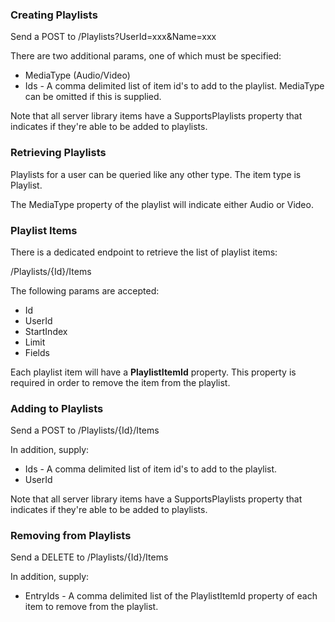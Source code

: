 ### Creating Playlists

Send a POST to /Playlists?UserId=xxx&Name=xxx

There are two additional params, one of which must be specified:

* MediaType (Audio/Video)
* Ids - A comma delimited list of item id's to add to the playlist. MediaType can be omitted if this is supplied.

Note that all server library items have a SupportsPlaylists property that indicates if they're able to be added to playlists.

### Retrieving Playlists

Playlists for a user can be queried like any other type. The item type is Playlist.

The MediaType property of the playlist will indicate either Audio or Video.

### Playlist Items

There is a dedicated endpoint to retrieve the list of playlist items:

/Playlists/{Id}/Items

The following params are accepted:

* Id
* UserId
* StartIndex
* Limit
* Fields

Each playlist item will have a **PlaylistItemId** property. This property is required in order to remove the item from the playlist.

### Adding to Playlists

Send a POST to /Playlists/{Id}/Items

In addition, supply:

* Ids - A comma delimited list of item id's to add to the playlist.
* UserId

Note that all server library items have a SupportsPlaylists property that indicates if they're able to be added to playlists.

### Removing from Playlists

Send a DELETE to /Playlists/{Id}/Items

In addition, supply:

* EntryIds - A comma delimited list of the PlaylistItemId property of each item to remove from the playlist.